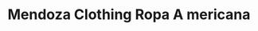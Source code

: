 ---
title: "Mendoza Clothing Ropa A mericana"
url: /zitacuaro/mendoza-clothing-ropa-a-mericana/
shop: Kleidung
---